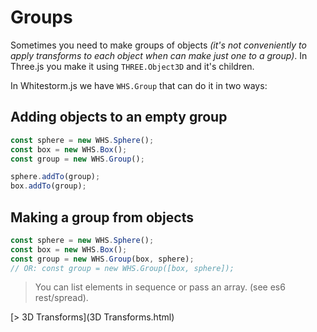 # Groups

Sometimes you need to make groups of objects _(it's not conveniently to apply transforms to each object when can make just one to a group)_. In Three.js you make it using `THREE.Object3D` and it's children.

In Whitestorm.js we have `WHS.Group` that can do it in two ways:

## Adding objects to an empty group

```js
const sphere = new WHS.Sphere();
const box = new WHS.Box();
const group = new WHS.Group();

sphere.addTo(group);
box.addTo(group);
```

## Making a group from objects

```js
const sphere = new WHS.Sphere();
const box = new WHS.Box();
const group = new WHS.Group(box, sphere);
// OR: const group = new WHS.Group([box, sphere]);
```

> You can list elements in sequence or pass an array. (see es6 rest/spread).

[> 3D Transforms](3D Transforms.html)
